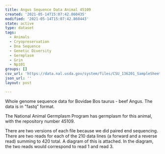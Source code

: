 ```yaml
---
title: Angus Sequence Data Animal 45109
created: '2021-05-14T15:07:42.860435'
modified: '2021-05-14T15:07:42.860443'
state: active
type: dataset
tags:
  - Animals
  - Cryopreservation
  - Dna Sequence
  - Genetic Diversity
  - Germplasm
  - Grin
  - Np101
groups: []
csv_url: 'https://data.nal.usda.gov/system/files/CSU_136201_SampleSheet.csv'
json_url: ''
layout: post

---
```

<p>Whole genome sequence data for Bovidae Bos taurus - beef Angus. The data is in "fastq" format.</p>
<p>The National Animal Germplasm Program has germplasm for this animal, with the repository number 45109.</p>
<p>There are two versions of each file because we did paired end sequencing. There are two reads for each of the 210 data lines (a forward and a reverse read) summing to 420 total. A diagram of this is attached. In the diagram, the two reads would correspond to read 1 and read 3.</p>

